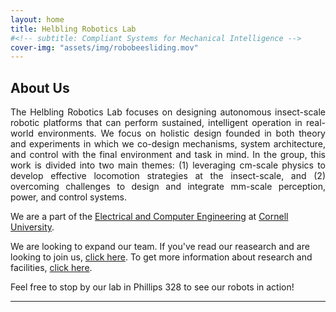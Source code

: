 ```yaml
---
layout: home
title: Helbling Robotics Lab
#<!-- subtitle: Compliant Systems for Mechanical Intelligence -->
cover-img: "assets/img/robobeesliding.mov"
---
```


## About Us

<p style="text-align: justify;"> 
    The Helbling Robotics Lab focuses on designing autonomous insect-scale robotic platforms that can perform sustained, intelligent operation in real-world environments. We focus on holistic design founded in both theory and experiments in which we co-design mechanisms, system architecture, and control with the final environment and task in mind. In the group, this work is divided into two main themes: (1) leveraging cm-scale physics to develop effective locomotion strategies at the insect-scale, and (2) overcoming challenges to design and integrate mm-scale perception, power, and control systems. 
</p>

We are a part of the [Electrical and Computer Engineering](https://www.ece.cornell.edu/ece) at [Cornell University](https://cornell.edu). 

We are looking to expand our team. If you've read our reasearch and are looking to join us, [click here](efh45@cornell.edu).
To get more information about research and facilities, [click here](/research).

Feel free to stop by our lab in Phillips 328 to see our robots in action!

---
